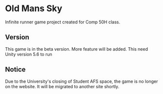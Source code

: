 # Old Mans Sky
Infinite runner game project created for Comp 50H class. 

## Version
This game is in the beta version. More feature will be added.
This need Unity version 5.6 to run

## Notice
Due to the University's closing of Student AFS space, the game is no longer on the website. 
It will be migrated to another site shortly. 
